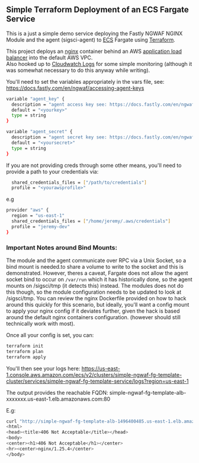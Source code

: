 ## Simple Terraform Deployment of an ECS Fargate Service

This is a just a simple demo service deploying the Fastly NGWAF NGINX Module and the agent (sigsci-agent) to [ECS](https://docs.aws.amazon.com/AmazonECS/latest/developerguide/Welcome.html) Fargate using [Terraform](https://www.terraform.io/). 

This project deploys an [nginx](https://hub.docker.com/_/nginx) container behind an AWS [application load balancer](https://docs.aws.amazon.com/elasticloadbalancing/latest/application/introduction.html) into the default AWS VPC.  
Also hooked up to [Cloudwatch Logs](https://docs.aws.amazon.com/AmazonCloudWatch/latest/logs/WhatIsCloudWatchLogs.html) for some simple monitoring (although it was somewhat necessary to do this anyway while writing). 

You'll need to set the variables appropriately in the vars file, see:
https://docs.fastly.com/en/ngwaf/accessing-agent-keys



```bash
variable "agent_key" {
  description = "agent access key see: https://docs.fastly.com/en/ngwaf/accessing-agent-keys"
  default = "<yourkey>"
  type = string 
}

variable "agent_secret" {
  description = "agent secret key see: https://docs.fastly.com/en/ngwaf/accessing-agent-keys"
  default = "<yoursecret>"
  type = string 
}
```

If you are not providing creds through some other means, you'll need to provide a path to your credentials via:

```bash
  shared_credentials_files = ["/path/to/credentials"]
  profile = "<yourawsprofile>"
```

e.g

```bash
provider "aws" {
  region = "us-east-1"
  shared_credentials_files = ["/home/jeremy/.aws/credentials"]
  profile = "jeremy-dev"
}
```


### Important Notes around Bind Mounts:
The module and the agent communicate over RPC via a Unix Socket, so a bind mount is needed.to share a volume to write to the socket and this is demonstrated.
However, theres a caveat, Fargate does not allow the agent socket bind to occur on `/var/run` which it has historically done, so the agent mounts on /sigsci/tmp (it detects this) instead.
The modules does not do this though, so the module configuration needs to be updated to look at /sigsci/tmp. You can review the nginx Dockerfile provided on how to hack around this quickly for this scenario, but ideally, you'll want a config mount to apply your nginx config if it deviates further, given the hack is based around the default nginx containers configuration. (however should still technically work with most).

Once all your config is set, you can:

```bash
terraform init
terraform plan
terraform apply
```

You'll then see your logs here:
https://us-east-1.console.aws.amazon.com/ecs/v2/clusters/simple-ngwaf-fg-template-cluster/services/simple-ngwaf-fg-template-service/logs?region=us-east-1

The output provides the reachable FQDN:
simple-ngwaf-fg-template-alb-xxxxxxx.us-east-1.elb.amazonaws.com:80

E.g:
```bash
curl "http://simple-ngwaf-fg-template-alb-1496400485.us-east-1.elb.amazonaws.com:80?script=<script>cmd.exe</script>"                     
<html>
<head><title>406 Not Acceptable</title></head>
<body>
<center><h1>406 Not Acceptable</h1></center>
<hr><center>nginx/1.25.4</center>
</body>
```

